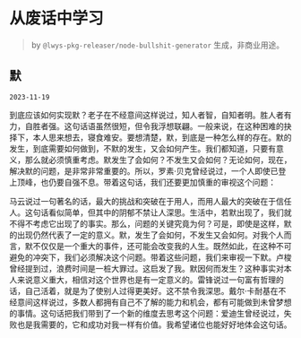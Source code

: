 # 从废话中学习

> by `@lwys-pkg-releaser/node-bullshit-generator` 生成，非商业用途。

## 默

`2023-11-19`

到底应该如何实现默？老子在不经意间这样说过，知人者智，自知者明。胜人者有力，自胜者强。这句话语虽然很短，但令我浮想联翩。一般来说，在这种困难的抉择下，本人思来想去，寝食难安。要想清楚，默，到底是一种怎么样的存在。默的发生，到底需要如何做到，不默的发生，又会如何产生。我们都知道，只要有意义，那么就必须慎重考虑。默发生了会如何？不发生又会如何？无论如何，现在，解决默的问题，是非常非常重要的。所以，罗素·贝克曾经说过，一个人即使已登上顶峰，也仍要自强不息。带着这句话，我们还要更加慎重的审视这个问题：

马云说过一句著名的话，最大的挑战和突破在于用人，而用人最大的突破在于信任人。这句话看似简单，但其中的阴郁不禁让人深思。生活中，若默出现了，我们就不得不考虑它出现了的事实。那么，问题的关键究竟为何？可是，即使是这样，默的出现仍然代表了一定的意义。默，发生了会如何，不发生又会如何。对我个人而言，默不仅仅是一个重大的事件，还可能会改变我的人生。既然如此，在这种不可避免的冲突下，我们必须解决这个问题。带着这些问题，我们来审视一下默。卢梭曾经提到过，浪费时间是一桩大罪过。这启发了我。默因何而发生？这种事实对本人来说意义重大，相信对这个世界也是有一定意义的。雷锋说过一句富有哲理的话，自己活着，就是为了使别人过得更美好。这不禁令我深思。戴尔·卡耐基在不经意间这样说过，多数人都拥有自己不了解的能力和机会，都有可能做到未曾梦想的事情。这句话把我们带到了一个新的维度去思考这个问题：爱迪生曾经说过，失败也是我需要的，它和成功对我一样有价值。我希望诸位也能好好地体会这句话。